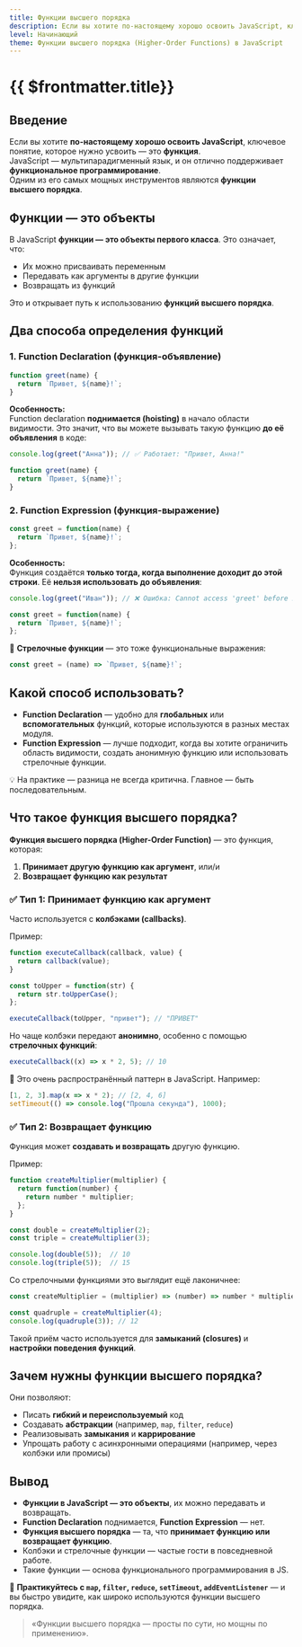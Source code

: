 ```yaml
---
title: Функции высшего порядка
description: Если вы хотите по-настоящему хорошо освоить JavaScript, ключевое понятие, которое нужно усвоить — это функция
level: Начинающий
theme: Функции высшего порядка (Higher-Order Functions) в JavaScript
---
```


# {{ $frontmatter.title}}

<ModernJsMeta :level="$frontmatter.level" :theme="$frontmatter.theme"/>

## Введение

Если вы хотите **по-настоящему хорошо освоить JavaScript**, ключевое понятие, которое нужно усвоить — это **функция**.  
JavaScript — мультипарадигменный язык, и он отлично поддерживает **функциональное программирование**.  
Одним из его самых мощных инструментов являются **функции высшего порядка**.

## Функции — это объекты

В JavaScript **функции — это объекты первого класса**. Это означает, что:

- Их можно присваивать переменным
- Передавать как аргументы в другие функции
- Возвращать из функций

Это и открывает путь к использованию **функций высшего порядка**.

## Два способа определения функций

### 1. Function Declaration (функция-объявление)

```js
function greet(name) {
  return `Привет, ${name}!`;
}
```

**Особенность:**  
Function declaration **поднимается (hoisting)** в начало области видимости. Это значит, что вы можете вызывать такую функцию **до её объявления** в коде:

```js
console.log(greet("Анна")); // ✅ Работает: "Привет, Анна!"

function greet(name) {
  return `Привет, ${name}!`;
}
```

### 2. Function Expression (функция-выражение)

```js
const greet = function(name) {
  return `Привет, ${name}!`;
};
```

**Особенность:**  
Функция создаётся **только тогда, когда выполнение доходит до этой строки**. Её **нельзя использовать до объявления**:

```js
console.log(greet("Иван")); // ❌ Ошибка: Cannot access 'greet' before initialization

const greet = function(name) {
  return `Привет, ${name}!`;
};
```

🔹 **Стрелочные функции** — это тоже функциональные выражения:

```js
const greet = (name) => `Привет, ${name}!`;
```

## Какой способ использовать?

- **Function Declaration** — удобно для **глобальных** или **вспомогательных** функций, которые используются в разных местах модуля.
- **Function Expression** — лучше подходит, когда вы хотите ограничить область видимости, создать анонимную функцию или использовать стрелочные функции.

💡 На практике — разница не всегда критична. Главное — быть последовательным.

## Что такое функция высшего порядка?

**Функция высшего порядка (Higher-Order Function)** — это функция, которая:

1. **Принимает другую функцию как аргумент**, или/и  
2. **Возвращает функцию как результат**

### ✅ Тип 1: Принимает функцию как аргумент

Часто используется с **колбэками (callbacks)**.

Пример:

```js
function executeCallback(callback, value) {
  return callback(value);
}

const toUpper = function(str) {
  return str.toUpperCase();
};

executeCallback(toUpper, "привет"); // "ПРИВЕТ"
```

Но чаще колбэки передают **анонимно**, особенно с помощью **стрелочных функций**:

```js
executeCallback((x) => x * 2, 5); // 10
```

🔹 Это очень распространённый паттерн в JavaScript. Например:

```js
[1, 2, 3].map(x => x * 2); // [2, 4, 6]
setTimeout(() => console.log("Прошла секунда"), 1000);
```

### ✅ Тип 2: Возвращает функцию

Функция может **создавать и возвращать** другую функцию.

Пример:

```js
function createMultiplier(multiplier) {
  return function(number) {
    return number * multiplier;
  };
}

const double = createMultiplier(2);
const triple = createMultiplier(3);

console.log(double(5));  // 10
console.log(triple(5));  // 15
```

Со стрелочными функциями это выглядит ещё лаконичнее:

```js
const createMultiplier = (multiplier) => (number) => number * multiplier;

const quadruple = createMultiplier(4);
console.log(quadruple(3)); // 12
```

Такой приём часто используется для **замыканий (closures)** и **настройки поведения функций**.

## Зачем нужны функции высшего порядка?

Они позволяют:

- Писать **гибкий и переиспользуемый** код
- Создавать **абстракции** (например, `map`, `filter`, `reduce`)
- Реализовывать **замыкания** и **каррирование**
- Упрощать работу с асинхронными операциями (например, через колбэки или промисы)

## Вывод

- **Функции в JavaScript — это объекты**, их можно передавать и возвращать.
- **Function Declaration** поднимается, **Function Expression** — нет.
- **Функция высшего порядка** — та, что **принимает функцию или возвращает функцию**.
- Колбэки и стрелочные функции — частые гости в повседневной работе.
- Такие функции — основа функционального программирования в JS.

📌 **Практикуйтесь с `map`, `filter`, `reduce`, `setTimeout`, `addEventListener`** — и вы быстро увидите, как широко используются функции высшего порядка.

> «Функции высшего порядка — просты по сути, но мощны по применению».